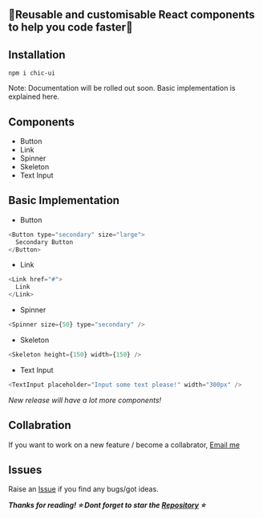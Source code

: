 <h2>🐙Reusable and customisable React components to help you code faster🐙</h2>

## Installation

```
npm i chic-ui
```

Note: Documentation will be rolled out soon. Basic implementation is explained here.

## Components

* Button
* Link
* Spinner
* Skeleton
* Text Input

## Basic Implementation

* Button
```js
<Button type="secondary" size="large">
  Secondary Button
</Button>
```

* Link 
```js
<Link href="#">
  Link
</Link>
```

* Spinner
```js
<Spinner size={50} type="secondary" />
```

* Skeleton
```js
<Skeleton height={150} width={150} />
```

* Text Input
```js
<TextInput placeholder="Input some text please!" width="300px" />
```

<i>New release will have a lot more components!</i>

## Collabration

If you want to work on a new feature / become a collabrator, [Email me](carishmashukla28@gmail.com)

## Issues
Raise an [Issue](https://github.com/karishmashuklaa/chic/issues) if you find any bugs/got ideas. 


***Thanks for reading! ⭐ Dont forget to star the [Repository](https://github.com/karishmashuklaa/chic) ⭐***
